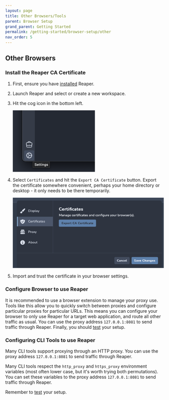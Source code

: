 ```yaml
---
layout: page
title: Other Browsers/Tools
parent: Browser Setup
grand_parent: Getting Started
permalink: /getting-started/browser-setup/other
nav_order: 5
---
```


## Other Browsers

### Install the Reaper CA Certificate

1. First, ensure you have [installed](../installation) Reaper.
2. Launch Reaper and select or create a new workspace.
3. Hit the cog icon in the bottom left.

   ![img.png](../../images/browsers/reaper/img.png)
4. Select `Certificates` and hit the `Export CA Certificate` button. Export the certificate somewhere convenient,
   perhaps your home directory or desktop - it only needs to be there temporarily.

   ![img_1.png](../../images/browsers/reaper/img_1.png)
5. Import and trust the certificate in your browser settings.

### Configure Browser to use Reaper

It is recommended to use a browser extension to manage your proxy use. Tools like this allow you to quickly switch
between proxies and configure particular proxies for particular URLs. This means you can configure your browser to only
use Reaper for a target web application, and route all other traffic as usual. You can use the proxy
address `127.0.0.1:8081` to send traffic through Reaper. Finally, you should [test](test) your setup.

### Configuring CLI Tools to use Reaper

Many CLI tools support proxying through an HTTP proxy. You can use the proxy address `127.0.0.1:8081` to send traffic
through Reaper.

Many CLI tools respect the `http_proxy` and `https_proxy` environment variables (most often lower case, but it's worth
trying both permutations). You can set these variables to the proxy address `127.0.0.1:8081` to send traffic through
Reaper.

Remember to [test](test) your setup.

